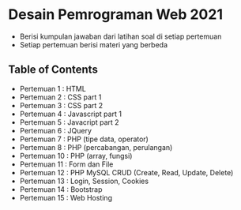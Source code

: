 # Desain Pemrograman Web 2021

 - Berisi kumpulan jawaban dari latihan soal di setiap pertemuan
 - Setiap pertemuan berisi materi yang berbeda
 
## Table of Contents
 - Pertemuan 1 : HTML
 - Pertemuan 2 : CSS part 1
 - Pertemuan 3 : CSS part 2
 - Pertemuan 4 : Javascript part 1
 - Pertemuan 5 : Javacript part 2
 - Pertemuan 6 : JQuery
 - Pertemuan 7 : PHP (tipe data, operator)
 - Pertemuan 8 : PHP (percabangan, perulangan)
 - Pertemuan 10 : PHP (array, fungsi)
 - Pertemuan 11 : Form dan File
 - Pertemuan 12 : PHP MySQL CRUD (Create, Read, Update, Delete)
 - Pertemuan 13 : Login, Session, Cookies
 - Pertemuan 14 : Bootstrap
 - Pertemuan 15 : Web Hosting
 
